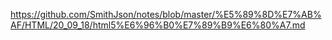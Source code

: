 https://github.com/SmithJson/notes/blob/master/%E5%89%8D%E7%AB%AF/HTML/20_09_18/html5%E6%96%B0%E7%89%B9%E6%80%A7.md